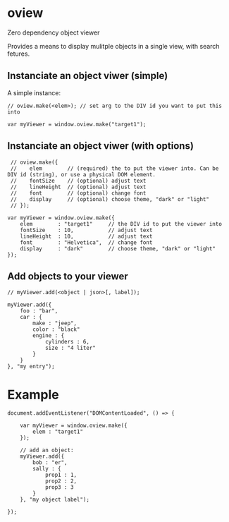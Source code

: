 # oview
Zero dependency object viewer

Provides a means to display mulitple objects in a single view, with search fetures.

## Instanciate an object viwer (simple)

A simple instance:

    // oview.make(<elem>); // set arg to the DIV id you want to put this into

    var myViewer = window.oview.make("target1");

## Instanciate an object viwer (with options)

     // oview.make({
     //    elem        // (required) the to put the viewer into. Can be DIV id (string), or use a physical DOM element.
     //    fontSize    // (optional) adjust text
     //    lineHeight  // (optional) adjust text
     //    font        // (optional) change font
     //    display     // (optional) choose theme, "dark" or "light"
     // });

    var myViewer = window.oview.make({
        elem        : "target1"     // the DIV id to put the viewer into
        fontSize    : 10,           // adjust text
        lineHeight  : 10,           // adjust text
        font        : "Helvetica",  // change font
        display     : "dark"        // choose theme, "dark" or "light"
    });

## Add objects to your viewer

    // myViewer.add(<object | json>[, label]);

    myViewer.add({
        foo : "bar",
        car : {
            make : "jeep",
            color : "black"
            engine : {
                cylinders : 6,
                size : "4 liter"
            }
        }
    }, "my entry");


# Example

    document.addEventListener("DOMContentLoaded", () => {

        var myViewer = window.oview.make({
            elem : "target1"
        });

        // add an object:
        myViewer.add({
            bob : "er",
            sally : {
                prop1 : 1,
                prop2 : 2,
                prop3 : 3
            }
        }, "my object label");

    });